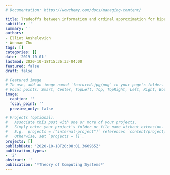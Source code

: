 ```yaml
---
# Documentation: https://wowchemy.com/docs/managing-content/

title: Tradeoffs between information and ordinal approximation for bipartite matching
subtitle: ''
summary: ''
authors:
- Elliot Anshelevich
- Wennan Zhu
tags: []
categories: []
date: '2019-10-01'
lastmod: 2020-10-18T15:36:33-04:00
featured: false
draft: false

# Featured image
# To use, add an image named `featured.jpg/png` to your page's folder.
# Focal points: Smart, Center, TopLeft, Top, TopRight, Left, Right, BottomLeft, Bottom, BottomRight.
image:
  caption: ''
  focal_point: ''
  preview_only: false

# Projects (optional).
#   Associate this post with one or more of your projects.
#   Simply enter your project's folder or file name without extension.
#   E.g. `projects = ["internal-project"]` references `content/project/deep-learning/index.md`.
#   Otherwise, set `projects = []`.
projects: []
publishDate: '2020-10-18T20:08:01.360965Z'
publication_types:
- '2'
abstract: ''
publication: '*Theory of Computing Systems*'
---
```

